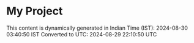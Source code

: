 # My Project

This content is dynamically generated in Indian Time (IST): 2024-08-30 03:40:50 IST
Converted to UTC: 2024-08-29 22:10:50 UTC
